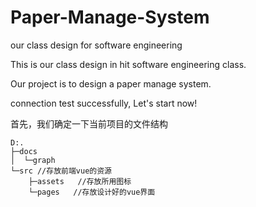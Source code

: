 # Paper-Manage-System
our class design for software engineering

This is our class design in hit software engineering class.

Our project is to design a paper manage system.

connection test successfully, Let's start now!

首先，我们确定一下当前项目的文件结构 
```
D:.
├─docs
│  └─graph
└─src //存放前端vue的资源
    ├─assets   //存放所用图标
    └─pages   //存放设计好的vue界面
```
